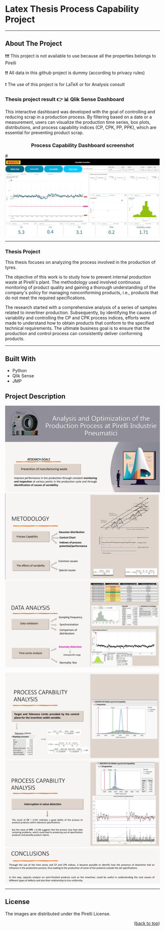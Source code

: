 # Latex Thesis Process Capability Project

<!-- ## Table of Contents

- [About The Project](#about-the-project)
  - [Built With](#built-with)
  - [Project Description](#project-description)
- [License](#license) -->

---

## About The Project

❗❗❗ This project is not available to use because all the properties belongs to Pirelli

❗❗ All data in this github project is dummy (according to privacy rules) 

❗ The use of this project is for LaTeX or for Analysis consult

### Thesis project result 👉 📊 Qlik Sense Dashboard
This interactive dashboard was developed with the goal of controlling and reducing scrap in a production process. By filtering based on a date or a measurement, users can visualize the production time series, box plots, distributions, and process capability indices (CP, CPK, PP, PPK), which are essential for preventing product scrap.

<p align="center">
  <h3 align="center">Process Capability Dashboard screenshot </h3>
</p>

#![logo1](./img/logo2.jpg)

---

### Thesis Project
This thesis focuses on analyzing the process involved in the production of tyres.

The objective of this work is to study how to prevent internal production waste at Pirelli's plant. 
The methodology used involved continuous monitoring of product quality and gaining a thorough understanding of the company's policy for managing nonconforming products, i.e., products that do not meet the required specifications. 

The research started with a comprehensive analysis of a series of samples related to innerliner production. Subsequently, by identifying the causes of variability and controlling the CP and CPK process indices, efforts were made to understand how to obtain products that conform to the specified technical requirements. The ultimate business goal is to ensure that the production and control process can consistently deliver conforming products.

---

## Built With

* Python
* Qlik Sense
* JMP

## Project Description

![1](./img/1.jpg)
![2](./img/2.jpg)
![3](./img/3.jpg)
<!-- ![4](./img/4.jpg) -->
![5](./img/5.jpg)
![6](./img/6.jpg)
![7](./img/7.jpg)


---

## License

The images are distributed under the Pirelli License.

<p align="right">(<a href="#readme-top">back to top</a>)</p>
